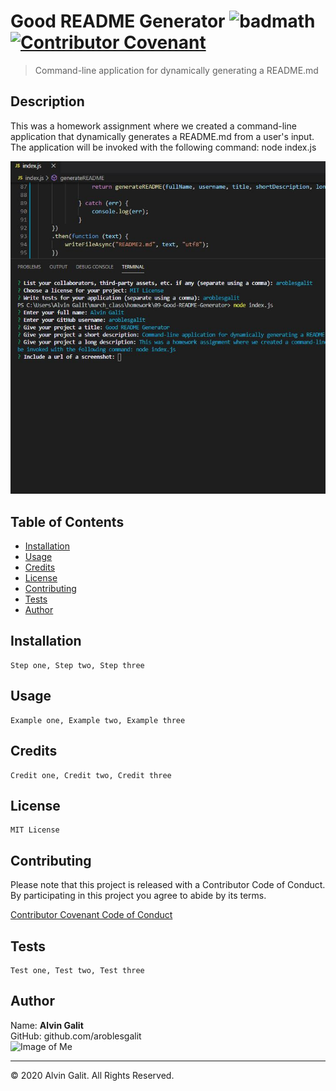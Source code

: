 
# Good README Generator   ![badmath](https://img.shields.io/github/languages/top/nielsenjared/badmath) [![Contributor Covenant](https://img.shields.io/badge/Contributor%20Covenant-v2.0%20adopted-ff69b4.svg)](code_of_conduct.md)
> Command-line application for dynamically generating a README.md  


## Description

This was a homework assignment where we created a command-line application that dynamically generates a README.md from a user's input. The application will be invoked with the following command: node index.js


![Screenshot](./readme-generator-screenshot.JPG)


## Table of Contents
* [Installation](#installation)
* [Usage](#usage)
* [Credits](#credits)
* [License](#license)
* [Contributing](#contributing)
* [Tests](#tests)
* [Author](#author)


## Installation

    Step one, Step two, Step three


## Usage

    Example one, Example two, Example three


## Credits

    Credit one, Credit two, Credit three


## License

    MIT License


## Contributing

Please note that this project is released with a Contributor Code of Conduct. By participating in this project you agree to abide by its terms.

[Contributor Covenant Code of Conduct](https://www.contributor-covenant.org/version/2/0/code_of_conduct/)


## Tests

    Test one, Test two, Test three


## Author

Name: __Alvin Galit__  
GitHub: github.com/aroblesgalit  
![Image of Me](https://avatars1.githubusercontent.com/u/38934010?v=4)

---
© 2020 Alvin Galit. All Rights Reserved.
